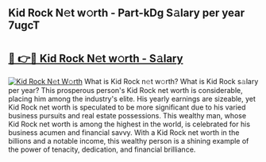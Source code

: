 ## Kid Rock N𝚎t w𝚘rth - Part-kDg S𝚊lary per year 7ugcT

# <h2><a href="http://gc47fvn.nevu.top/?p=Kid+Rock">🔗 👉🔴 Kid Rock N𝚎t w𝚘rth - S𝚊lary</a></h2>

[![Kid Rock N𝚎t W𝚘rth](https://i.imgur.com/Oavwk0R.jpeg)](http://gc47fvn.nevu.top/?p=Kid+Rock)
What is Kid Rock n𝚎t w𝚘rth? What is Kid Rock s𝚊lary per year?
This prosperous person's Kid Rock net worth is considerable, placing him among the industry's elite. His yearly earnings are sizeable, yet Kid Rock net worth is speculated to be more significant due to his varied business pursuits and real estate possessions. This wealthy man, whose Kid Rock net worth is among the highest in the world, is celebrated for his business acumen and financial savvy. With a Kid Rock net worth in the billions and a notable income, this wealthy person is a shining example of the power of tenacity, dedication, and financial brilliance.
